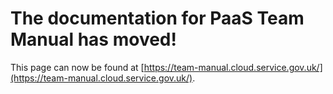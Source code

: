 
# The documentation for PaaS Team Manual has moved!
This page can now be found at [https://team-manual.cloud.service.gov.uk/](https://team-manual.cloud.service.gov.uk/).
